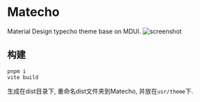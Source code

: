# Matecho
Material Design typecho theme base on MDUI.
![screenshot](https://media.githubusercontent.com/media/KawaiiZapic/Matecho/md3/public/screenshot.png)
## 构建
```
pnpm i
vite build
```
生成在dist目录下, 重命名dist文件夹到Matecho, 并放在`usr/theme`下.